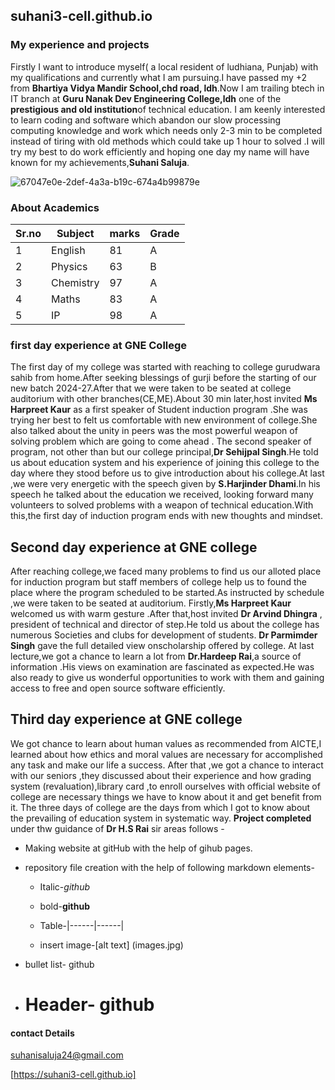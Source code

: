## suhani3-cell.github.io
### My experience and projects
Firstly I want to introduce  myself( a local resident of ludhiana, Punjab) with my qualifications and currently what I am pursuing.I have passed my +2 from **Bhartiya Vidya Mandir School,chd road, ldh**.Now I am trailing btech in IT branch at **Guru Nanak Dev Engineering College,ldh** one of the **prestigious and old institution**of technical education. I am keenly interested to learn coding and software which abandon our slow processing computing knowledge and work which needs only 2-3 min to be completed instead of tiring with old methods which could take up 1 hour to solved .I will try my best to do work efficiently and hoping one day my name will have known for my achievements,**Suhani Saluja**.


![67047e0e-2def-4a3a-b19c-674a4b99879e](https://github.com/user-attachments/assets/0d81b5e1-3e5c-48e9-87ba-4a63350df0c6)


### About Academics

| Sr.no | Subject | marks | Grade |
|----|---------|----|-------|
| 1 | English | 81 | A |
| 2 | Physics | 63 | B |
| 3 | Chemistry | 97 |A|
| 4 | Maths | 83 | A |
| 5 | IP | 98 | A |
### first day experience at GNE College
The first day of my college was started with reaching to college gurudwara sahib from home.After seeking blessings of gurji before the starting of our new batch 2024-27.After that we were taken to be seated at college auditorium with other branches(CE,ME).About 30 min later,host invited **Ms Harpreet Kaur** as a first speaker of Student induction program .She was trying her best to felt us comfortable with new environment of college.She also talked about the unity in peers was the most powerful weapon of solving problem which are going to come ahead . The second speaker of program, not other than but our college principal,**Dr Sehijpal Singh**.He told us about education system and his experience of joining this college to the day where they stood before us to give introduction about his college.At last ,we were very energetic with the speech given by **S.Harjinder Dhami**.In his speech he talked about the education we received, looking forward many volunteers to solved problems with a weapon of technical education.With this,the first day of induction program ends with new thoughts and mindset.
## Second day experience at GNE college
After reaching college,we faced many problems to find us our alloted place for induction program but staff members of college help us to found the place where the program scheduled to be started.As instructed by schedule ,we were taken to be seated at auditorium. Firstly,**Ms Harpreet Kaur** welcomed us with warm gesture .After that,host invited **Dr Arvind Dhingra** , president of technical and director of step.He told us about the college has numerous Societies and clubs for development of students.
**Dr Parmimder Singh** gave the full detailed view onscholarship offered by college.
At last lecture,we got a chance  to learn a lot from **Dr.Hardeep Rai**,a source of information .His views on examination are fascinated as expected.He was also ready to give us wonderful  opportunities to work with them and gaining access to free and open source software efficiently.
## Third day experience at GNE college 
We got chance to learn about human values as recommended from AICTE,I learned about how ethics and moral values are necessary for accomplished any task and make our life a success. After that ,we got a chance to interact with our seniors ,they discussed about their experience and how grading system (revaluation),library card ,to enroll ourselves with official website of college are necessary things we have to know about it and get benefit from it.
The three days of college are the days from which I got to know about the prevailing of education system in systematic way.
**Project completed** under thw guidance of **Dr H.S Rai** sir areas follows -

* Making website at gitHub with the help of gihub pages.

* repository file creation with the help of following markdown elements-
   
  - Italic-_github_
  
  - bold-**github**

  - Table-|------|------|

  - insert image-[alt text] (images.jpg)

 - bullet list- github
 - # Header- github

#### contact Details 
suhanisaluja24@gmail.com

[https://suhani3-cell.github.io]
 
